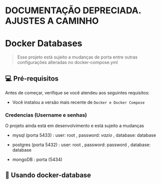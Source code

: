 
# DOCUMENTAÇÃO DEPRECIADA. AJUSTES A CAMINHO
# Docker Databases

> Esse projeto está sujeito a mudanças de porta entre outras configurações alteradas no docker-compose.yml

## 💻 Pré-requisitos

Antes de começar, verifique se você atendeu aos seguintes requisitos:
<!---Estes são apenas requisitos de exemplo. Adicionar, duplicar ou remover conforme necessário--->
* Você instalou a versão mais recente de `Docker e Docker Compose`

### Credencias (Username e senhas)

O projeto ainda está em desenvolvimento e está sujeito a mudanças

- mysql (porta 5433) :
  user: root , password: *vazio* , database: database

- postgres (porta 5432) :
  user: root , password: password , database: database

- mongoDB : porta (5434)

## 🚀 Usando docker-database



